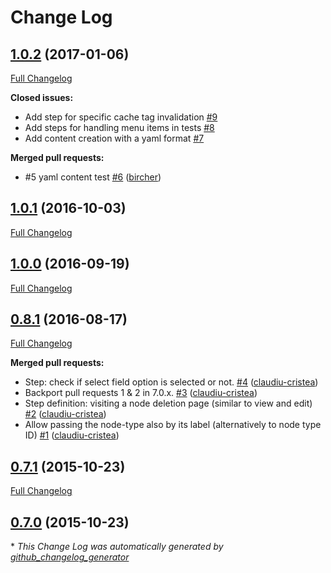 # Change Log

## [1.0.2](https://github.com/nuvoleweb/drupal-behat/tree/1.0.2) (2017-01-06)
[Full Changelog](https://github.com/nuvoleweb/drupal-behat/compare/1.0.1...1.0.2)

**Closed issues:**

- Add step for specific cache tag invalidation [\#9](https://github.com/nuvoleweb/drupal-behat/issues/9)
- Add steps for handling menu items in tests [\#8](https://github.com/nuvoleweb/drupal-behat/issues/8)
- Add content creation with a yaml format [\#7](https://github.com/nuvoleweb/drupal-behat/issues/7)

**Merged pull requests:**

- \#5 yaml content test [\#6](https://github.com/nuvoleweb/drupal-behat/pull/6) ([bircher](https://github.com/bircher))

## [1.0.1](https://github.com/nuvoleweb/drupal-behat/tree/1.0.1) (2016-10-03)
[Full Changelog](https://github.com/nuvoleweb/drupal-behat/compare/1.0.0...1.0.1)

## [1.0.0](https://github.com/nuvoleweb/drupal-behat/tree/1.0.0) (2016-09-19)
[Full Changelog](https://github.com/nuvoleweb/drupal-behat/compare/0.8.1...1.0.0)

## [0.8.1](https://github.com/nuvoleweb/drupal-behat/tree/0.8.1) (2016-08-17)
[Full Changelog](https://github.com/nuvoleweb/drupal-behat/compare/0.7.1...0.8.1)

**Merged pull requests:**

- Step: check if select field option is selected or not. [\#4](https://github.com/nuvoleweb/drupal-behat/pull/4) ([claudiu-cristea](https://github.com/claudiu-cristea))
- Backport pull requests 1 & 2 in 7.0.x. [\#3](https://github.com/nuvoleweb/drupal-behat/pull/3) ([claudiu-cristea](https://github.com/claudiu-cristea))
- Step definition: visiting a node deletion page \(similar to view and edit\) [\#2](https://github.com/nuvoleweb/drupal-behat/pull/2) ([claudiu-cristea](https://github.com/claudiu-cristea))
- Allow passing the node-type also by its label \(alternatively to node type ID\) [\#1](https://github.com/nuvoleweb/drupal-behat/pull/1) ([claudiu-cristea](https://github.com/claudiu-cristea))

## [0.7.1](https://github.com/nuvoleweb/drupal-behat/tree/0.7.1) (2015-10-23)
[Full Changelog](https://github.com/nuvoleweb/drupal-behat/compare/0.7.0...0.7.1)

## [0.7.0](https://github.com/nuvoleweb/drupal-behat/tree/0.7.0) (2015-10-23)


\* *This Change Log was automatically generated by [github_changelog_generator](https://github.com/skywinder/Github-Changelog-Generator)*